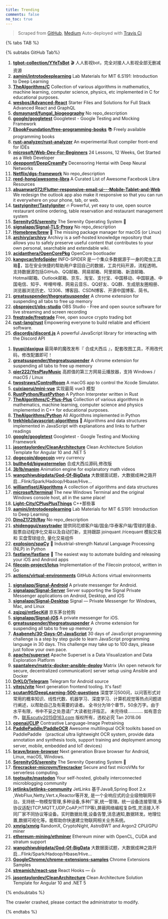 ```yaml
---
title: Trending
comments: false
no_toc: true
---
```


> Scraped from [GitHub](https://github.com/trending), [Medium](https://medium.com/topic/popular)
Auto-deployed with [Travis Ci](https://travis-ci.org/)

{% tabs TAB %}
<!-- tab GitHub -->
{% subtabs GitHub Tab%}
<!-- tab Daily -->
1. [**tgbot-collection/YYeTsBot**](https://github.com/tgbot-collection/YYeTsBot)
🎬 人人影视bot，完全对接人人影视全部无删减资源
2. [**aamini/introtodeeplearning**](https://github.com/aamini/introtodeeplearning)
Lab Materials for MIT 6.S191: Introduction to Deep Learning
3. [**TheAlgorithms/C**](https://github.com/TheAlgorithms/C)
Collection of various algorithms in mathematics, machine learning, computer science, physics, etc implemented in C for educational purposes.
4. [**wesbos/Advanced-React**](https://github.com/wesbos/Advanced-React)
Starter Files and Solutions for Full Stack Advanced React and GraphQL
5. [**dsmaynard/fungal_biogeography**](https://github.com/dsmaynard/fungal_biogeography)
No repo_description
6. [**google/googletest**](https://github.com/google/googletest)
Googletest - Google Testing and Mocking Framework
7. [**EbookFoundation/free-programming-books**](https://github.com/EbookFoundation/free-programming-books)
📚 Freely available programming books
8. [**rust-analyzer/rust-analyzer**](https://github.com/rust-analyzer/rust-analyzer)
An experimental Rust compiler front-end for IDEs
9. [**microsoft/Web-Dev-For-Beginners**](https://github.com/microsoft/Web-Dev-For-Beginners)
24 Lessons, 12 Weeks, Get Started as a Web Developer
10. [**deeppomf/DeepCreamPy**](https://github.com/deeppomf/DeepCreamPy)
Decensoring Hentai with Deep Neural Networks
11. [**Netflix/dgs-framework**](https://github.com/Netflix/dgs-framework)
No repo_description
12. [**reed-hong/awesome-libra**](https://github.com/reed-hong/awesome-libra)
A Curated List of Awesome Facebook Libra Resources
13. [**abuanwar072/Flutter-responsive-email-ui---Mobile-Tablet-and-Web**](https://github.com/abuanwar072/Flutter-responsive-email-ui---Mobile-Tablet-and-Web)
We redesign the outlook app also make it responsive so that you can run it everywhere on your phone, tab, or web.
14. [**tastyigniter/TastyIgniter**](https://github.com/tastyigniter/TastyIgniter)
🔥 Powerful, yet easy to use, open source restaurant online ordering, table reservation and restaurant management system
15. [**SerenityOS/serenity**](https://github.com/SerenityOS/serenity)
The Serenity Operating System 🐞
16. [**signalapp/Signal-TLS-Proxy**](https://github.com/signalapp/Signal-TLS-Proxy)
No repo_description
17. [**Homebrew/brew**](https://github.com/Homebrew/brew)
🍺 The missing package manager for macOS (or Linux)
18. [**archivy/archivy**](https://github.com/archivy/archivy)
Archivy is a self-hosted knowledge repository that allows you to safely preserve useful content that contributes to your own personal, searchable and extendable wiki.
19. [**acidanthera/OpenCorePkg**](https://github.com/acidanthera/OpenCorePkg)
OpenCore bootloader
20. [**kangvcar/InfoSpider**](https://github.com/kangvcar/InfoSpider)
INFO-SPIDER 是一个集众多数据源于一身的爬虫工具箱🧰，旨在安全快捷的帮助用户拿回自己的数据，工具代码开源，流程透明。支持数据源包括GitHub、QQ邮箱、网易邮箱、阿里邮箱、新浪邮箱、Hotmail邮箱、Outlook邮箱、京东、淘宝、支付宝、中国移动、中国联通、中国电信、知乎、哔哩哔哩、网易云音乐、QQ好友、QQ群、生成朋友圈相册、浏览器浏览历史、12306、博客园、CSDN博客、开源中国博客、简书。
21. [**greatsuspender/thegreatsuspender**](https://github.com/greatsuspender/thegreatsuspender)
A chrome extension for suspending all tabs to free up memory
22. [**obsproject/obs-studio**](https://github.com/obsproject/obs-studio)
OBS Studio - Free and open source software for live streaming and screen recording
23. [**freqtrade/freqtrade**](https://github.com/freqtrade/freqtrade)
Free, open source crypto trading bot
24. [**rust-lang/rust**](https://github.com/rust-lang/rust)
Empowering everyone to build reliable and efficient software.
25. [**discordjs/discord.js**](https://github.com/discordjs/discord.js)
A powerful JavaScript library for interacting with the Discord API
<!-- endtab -->
<!-- tab Weekly -->
1. [**liyupi/daxigua**](https://github.com/liyupi/daxigua)
最简单的魔改发布『 合成大西瓜 』，配套改图工具，不用改代码，修改配置即可！
2. [**greatsuspender/thegreatsuspender**](https://github.com/greatsuspender/thegreatsuspender)
A chrome extension for suspending all tabs to free up memory
3. [**qier222/YesPlayMusic**](https://github.com/qier222/YesPlayMusic)
高颜值的第三方网易云播放器，支持 Windows / macOS / Linux
4. [**twostraws/ControlRoom**](https://github.com/twostraws/ControlRoom)
A macOS app to control the Xcode Simulator.
5. [**cuixiaorui/mini-vue**](https://github.com/cuixiaorui/mini-vue)
实现最简 vue3 模型
6. [**RustPython/RustPython**](https://github.com/RustPython/RustPython)
A Python Interpreter written in Rust
7. [**TheAlgorithms/C-Plus-Plus**](https://github.com/TheAlgorithms/C-Plus-Plus)
Collection of various algorithms in mathematics, machine learning, computer science and physics implemented in C++ for educational purposes.
8. [**TheAlgorithms/Python**](https://github.com/TheAlgorithms/Python)
All Algorithms implemented in Python
9. [**trekhleb/javascript-algorithms**](https://github.com/trekhleb/javascript-algorithms)
📝 Algorithms and data structures implemented in JavaScript with explanations and links to further readings
10. [**google/googletest**](https://github.com/google/googletest)
Googletest - Google Testing and Mocking Framework
11. [**jasontaylordev/CleanArchitecture**](https://github.com/jasontaylordev/CleanArchitecture)
Clean Architecture Solution Template for Angular 10 and .NET 5
12. [**dogecoin/dogecoin**](https://github.com/dogecoin/dogecoin)
very currency
13. [**bullhe4d/bigwatermelon**](https://github.com/bullhe4d/bigwatermelon)
合成大西瓜源码,修改版
14. [**3b1b/manim**](https://github.com/3b1b/manim)
Animation engine for explanatory math videos
15. [**wangzhiwubigdata/God-Of-BigData**](https://github.com/wangzhiwubigdata/God-Of-BigData)
大数据面试题，大数据成神之路开启...Flink/Spark/Hadoop/Hbase/Hive...
16. [**williamfiset/Algorithms**](https://github.com/williamfiset/Algorithms)
A collection of algorithms and data structures
17. [**microsoft/terminal**](https://github.com/microsoft/terminal)
The new Windows Terminal and the original Windows console host, all in the same place!
18. [**Light-City/CPlusPlusThings**](https://github.com/Light-City/CPlusPlusThings)
C++那些事
19. [**aamini/introtodeeplearning**](https://github.com/aamini/introtodeeplearning)
Lab Materials for MIT 6.S191: Introduction to Deep Learning
20. [**DinoZ1729/Ray**](https://github.com/DinoZ1729/Ray)
No repo_description
21. [**shidenggui/easytrader**](https://github.com/shidenggui/easytrader)
提供同花顺客户端/国金/华泰客户端/雪球的基金、股票自动程序化交易以及自动打新，支持跟踪 joinquant /ricequant 模拟交易 和 实盘雪球组合, 量化交易组件
22. [**explosion/spaCy**](https://github.com/explosion/spaCy)
💫 Industrial-strength Natural Language Processing (NLP) in Python
23. [**fastlane/fastlane**](https://github.com/fastlane/fastlane)
🚀 The easiest way to automate building and releasing your iOS and Android apps
24. [**filecoin-project/lotus**](https://github.com/filecoin-project/lotus)
Implementation of the Filecoin protocol, written in Go
25. [**actions/virtual-environments**](https://github.com/actions/virtual-environments)
GitHub Actions virtual environments
<!-- endtab -->
<!-- tab Monthly -->
1. [**signalapp/Signal-Android**](https://github.com/signalapp/Signal-Android)
A private messenger for Android.
2. [**signalapp/Signal-Server**](https://github.com/signalapp/Signal-Server)
Server supporting the Signal Private Messenger applications on Android, Desktop, and iOS
3. [**signalapp/Signal-Desktop**](https://github.com/signalapp/Signal-Desktop)
Signal — Private Messenger for Windows, Mac, and Linux
4. [**zqjzqj/mtSecKill**](https://github.com/zqjzqj/mtSecKill)
京东茅台抢购
5. [**signalapp/Signal-iOS**](https://github.com/signalapp/Signal-iOS)
A private messenger for iOS.
6. [**greatsuspender/thegreatsuspender**](https://github.com/greatsuspender/thegreatsuspender)
A chrome extension for suspending all tabs to free up memory
7. [**Asabeneh/30-Days-Of-JavaScript**](https://github.com/Asabeneh/30-Days-Of-JavaScript)
30 days of JavaScript programming challenge is a step by step guide to learn JavaScript programming language in 30 days. This challenge may take up to 100 days, please just follow your own pace.
8. [**apache/superset**](https://github.com/apache/superset)
Apache Superset is a Data Visualization and Data Exploration Platform
9. [**spantaleev/matrix-docker-ansible-deploy**](https://github.com/spantaleev/matrix-docker-ansible-deploy)
Matrix (An open network for secure, decentralized communication) server setup using Ansible and Docker
10. [**DrKLO/Telegram**](https://github.com/DrKLO/Telegram)
Telegram for Android source
11. [**vitejs/vite**](https://github.com/vitejs/vite)
Next generation frontend tooling. It's fast!
12. [**scutan90/DeepLearning-500-questions**](https://github.com/scutan90/DeepLearning-500-questions)
深度学习500问，以问答形式对常用的概率知识、线性代数、机器学习、深度学习、计算机视觉等热点问题进行阐述，以帮助自己及有需要的读者。 全书分为18个章节，50余万字。由于水平有限，书中不妥之处恳请广大读者批评指正。 未完待续............ 如有意合作，联系scutjy2015@163.com 版权所有，违权必究 Tan 2018.06
13. [**openai/CLIP**](https://github.com/openai/CLIP)
Contrastive Language-Image Pretraining
14. [**PaddlePaddle/PaddleOCR**](https://github.com/PaddlePaddle/PaddleOCR)
Awesome multilingual OCR toolkits based on PaddlePaddle （practical ultra lightweight OCR system, provide data annotation and synthesis tools, support training and deployment among server, mobile, embedded and IoT devices）
15. [**brave/brave-browser**](https://github.com/brave/brave-browser)
Next generation Brave browser for Android, Linux, macOS, Windows.
16. [**SerenityOS/serenity**](https://github.com/SerenityOS/serenity)
The Serenity Operating System 🐞
17. [**firecracker-microvm/firecracker**](https://github.com/firecracker-microvm/firecracker)
Secure and fast microVMs for serverless computing.
18. [**tootsuite/mastodon**](https://github.com/tootsuite/mastodon)
Your self-hosted, globally interconnected microblogging community
19. [**jetlinks/jetlinks-community**](https://github.com/jetlinks/jetlinks-community)
JetLinks 基于Java8,Spring Boot 2.x ,WebFlux,Netty,Vert.x,Reactor等开发, 是一个全响应式的企业级物联网平台。支持统一物模型管理,多种设备,多种厂家,统一管理。统一设备连接管理,多协议适配(TCP,MQTT,UDP,CoAP,HTTP等),屏蔽网络编程复杂性,灵活接入不同厂家不同协议等设备。实时数据处理,设备告警,消息通知,数据转发。地理位置,数据可视化等。能帮助你快速建立物联网相关业务系统。
20. [**xmrig/xmrig**](https://github.com/xmrig/xmrig)
RandomX, CryptoNight, AstroBWT and Argon2 CPU/GPU miner
21. [**ethereum-mining/ethminer**](https://github.com/ethereum-mining/ethminer)
Ethereum miner with OpenCL, CUDA and stratum support
22. [**wangzhiwubigdata/God-Of-BigData**](https://github.com/wangzhiwubigdata/God-Of-BigData)
大数据面试题，大数据成神之路开启...Flink/Spark/Hadoop/Hbase/Hive...
23. [**GoogleChrome/chrome-extensions-samples**](https://github.com/GoogleChrome/chrome-extensions-samples)
Chrome Extensions Samples
24. [**streamich/react-use**](https://github.com/streamich/react-use)
React Hooks — 👍
25. [**jasontaylordev/CleanArchitecture**](https://github.com/jasontaylordev/CleanArchitecture)
Clean Architecture Solution Template for Angular 10 and .NET 5
<!-- endtab -->
{% endsubtabs %}
<!-- endtab -->
<!-- tab Medium -->
The crawler crashed, please contact the administrator to modify.
<!-- endtab -->
{% endtabs %}
